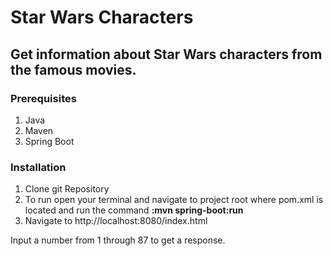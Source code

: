 # Star Wars Characters


## Get information about Star Wars characters from the famous movies.

### Prerequisites
1. Java
2. Maven
3. Spring Boot

### Installation
1. Clone git Repository
2. To run open your terminal and navigate to project root where pom.xml is located and run the command **:mvn spring-boot:run**
3. Navigate to http://localhost:8080/index.html

Input a number from 1 through 87 to get a response.
